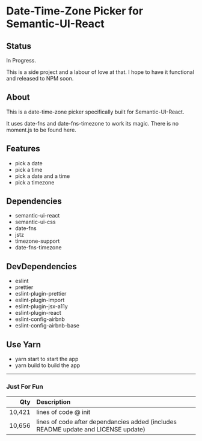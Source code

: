 # Date-Time-Zone Picker for Semantic-UI-React

## Status

In Progress.

This is a side project and a labour of love at that. I hope to have it functional and released to NPM soon.

## About

This is a date-time-zone picker specifically built for Semantic-UI-React.

It uses date-fns and date-fns-timezone to work its magic. There is no moment.js to be found here.

## Features

- pick a date
- pick a time
- pick a date and a time
- pick a timezone

## Dependencies

- semantic-ui-react
- semantic-ui-css
- date-fns
- jstz
- timezone-support
- date-fns-timezone

## DevDependencies

- eslint
- prettier
- eslint-plugin-prettier
- eslint-plugin-import
- eslint-plugin-jsx-a11y
- eslint-plugin-react
- eslint-config-airbnb
- eslint-config-airbnb-base

## Use Yarn

- yarn start to start the app
- yarn build to build the app

---

### Just For Fun

|    Qty | Description                                                                        |
| -----: | :--------------------------------------------------------------------------------- |
| 10,421 | lines of code @ init                                                               |
| 10,656 | lines of code after dependancies added (includes README update and LICENSE update) |
